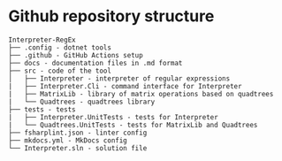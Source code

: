 # Github repository structure

    Interpreter-RegEx
    ├── .config - dotnet tools
    ├── .github - GitHub Actions setup 
    ├── docs - documentation files in .md format
    ├── src - code of the tool
    │	├── Interpreter - interpreter of regular expressions
    |	├── Interpreter.Cli - command interface for Interpreter
    |	├── MatrixLib - library of matrix operations based on quadtrees
    |	└── Quadtrees - quadtrees library
    ├── tests - tests
    |	├── Interpreter.UnitTests - tests for Interpreter
    |	└── Quadtrees.UnitTests - tests for MatrixLib and Quadtrees
    ├── fsharplint.json - linter config
    ├── mkdocs.yml - MkDocs config
    └── Interpreter.sln - solution file